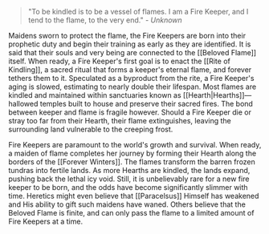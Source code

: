 > "To be kindled is to be a vessel of flames. I am a Fire Keeper, and I tend to the flame, to the very end." - *Unknown*

Maidens sworn to protect the flame, the Fire Keepers are born into their prophetic duty and begin their training as early as they are identified. It is said that their souls and very being are connected to the [[Beloved Flame]] itself. When ready, a Fire Keeper's first goal is to enact the [[Rite of Kindling]], a sacred ritual that forms a keeper's eternal flame, and forever tethers them to it. Speculated as a byproduct from the rite, a Fire Keeper's aging is slowed, estimating to nearly double their lifespan. Most flames are kindled and maintained within sanctuaries known as [[Hearth|Hearths]]—hallowed temples built to house and preserve their sacred fires. The bond between keeper and flame is fragile however. Should a Fire Keeper die or stray too far from their Hearth, their flame extinguishes, leaving the surrounding land vulnerable to the creeping frost.

Fire Keepers are paramount to the world's growth and survival. When ready, a maiden of flame completes her journey by forming their Hearth along the borders of the [[Forever Winters]]. The flames transform the barren frozen tundras into fertile lands. As more Hearths are kindled, the lands expand, pushing back the lethal icy void. Still, it is unbelievably rare for a new fire keeper to be born, and the odds have become significantly slimmer with time. Heretics might even believe that [[Paracelsus]] Himself has weakened and His ability to gift such maidens have waned. Others believe that the Beloved Flame is finite, and can only pass the flame to a limited amount of Fire Keepers at a time.